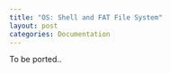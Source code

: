 ```yaml
---
title: "OS: Shell and FAT File System"
layout: post
categories: Documentation
---
```



To be ported..


